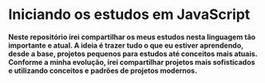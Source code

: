 # Iniciando os estudos em JavaScript
#### Neste repositório irei compartilhar os meus estudos nesta linguagem tão importante e atual. A ideia é trazer tudo o que eu estiver aprendendo, desde a base, projetos pequenos para estudos até conceitos mais atuais. Conforme a minha evolução, irei compartilhar projetos mais sofisticados e utilizando conceitos e padrões de projetos modernos.

